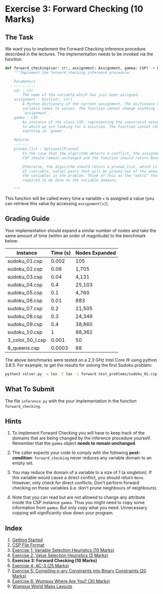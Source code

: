 # Exercise 3: Forward Checking (10 Marks)

## The Task

We want you to implement the Forward Checking inference procedure described in
the lectures. The implementation needs to be invoked via the function

```python
def forward_checking(var: str, assignment: Assignment, gamma: CSP) -> Optional[Pruned]:
    """Implement the forward checking inference procedure.

    Parameters
    ----------
    var : str
        The name of the variable which has just been assigned.
    assignment : Dict[str, str]
        A Python dictionary of the current assignment. The dictionary maps
        variable names to values. The function cannot change anything in
        `assignment`.
    gamma : CSP
        An instance of the class CSP, representing the constraint network
        to which we are looking for a solution. The function cannot change
        anything in `gamma`.

    Returns
    -------
    pruned_list : Optional[Pruned]
        In the case that the algorithm detects a conflict, the assignment and
        CSP should remain unchanged and the function should return None.

        Otherwise, the algorithm should return a pruned_list, which is a list
        of (variable, value) pairs that will be pruned out of the domains of
        the variables in the problem. Think of this as the "edits" that are
        required to be done on the variable domains.

    """
```

This function will be called every time a variable `x` is assigned a value (you
can retrieve this value by accessing `assignment[x]`).

## Grading Guide

Your implementation should expand a similar number of nodes and take the same
amount of time (within an order of magnitude) to the benchmark below:

| Instance           | Time (s) | Nodes Expanded |
| ------------------ | -------- | -------------- |
| sudoku_01.csp      | 0.002    | 105            |
| sudoku_02.csp      | 0.06     | 1,705          |
| sudoku_03.csp      | 0.04     | 4,131          |
| sudoku_04.csp      | 0.4      | 25,103         |
| sudoku_05.csp      | 0.1      | 4,760          |
| sudoku_06.csp      | 0.01     | 883            |
| sudoku_07.csp      | 0.2      | 21,505         |
| sudoku_08.csp      | 0.3      | 24,349         |
| sudoku_09.csp      | 0.4      | 38,860         |
| sudoku_10.csp      | 1        | 98,362         |
| 3_color_50_l.csp   | 0.001    | 50             |
| 8_queens.csp       | 0.0003   | 88             |


The above benchmarks were tested on a 2.3 GHz Intel Core i9 using python 3.8.5.
For example, to get the results for solving the first Sudoku problem:

```sh
python3 solver.py -v lex -l lex -i forward test_problems/sudoku_01.csp
```

## What To Submit

The file `inference.py` with the your implementation in the function
`forward_checking`.

## Hints

1. To implement Forward Checking you will have to keep track of the domains
   that are being changed by the inference procedure yourself. Remember that
   the `gamma` object **needs to remain unchanged**.

2. The caller expects your code to comply with the following
   **post-condition**: `forward_checking` never reduces any variable domain to
   an empty set.

3. You may reduce the domain of a variable to a size of 1 (a singleton). If
   this variable would cause a direct conflict, you should return `None`.
   However, only check for direct conflicts. Don't perform forward checking on
   these variables (i.e. don't prune neighbours of neighbours).

4. Note that you can read but are not allowed to change any attribute inside
   the CSP instance `gamma`. Thus you might need to copy some information from
   `gamma`. But only copy what you need. Unnecessary copying will significantly
   slow down your program.

## Index

1. [Getting Started](1_getting_started.md)
2. [CSP File Format](2_csp_syntax.md)
3. [Exercise 1: Variable Selection Heuristics (10 Marks)](3_variable_selection_heuristics.md)
4. [Exercise 2: Value Selection Heuristics (5 Marks)](4_value_selection_heuristics.md)
5. **Exercise 3: Forward Checking (10 Marks)**
6. [Exercise 4: AC-3 (25 Marks)](6_ac_3.md)
7. [Exercise 5: Compiling n-ary Constraints into Binary Constraints (20 Marks)](7_compilation.md)
8. [Exercise 6: Wumpus Where Are You? (30 Marks)](8_wumpus_world.md)
9. [Wumpus World Maps Layouts](8a_map_layouts.md)

